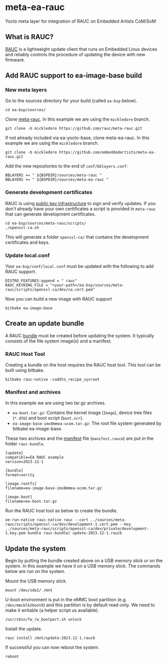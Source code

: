 # meta-ea-rauc
Yocto meta layer for integration of RAUC on Embedded Artists CoM/SoM

## What is RAUC?

[RAUC](https://rauc.io/) is a lightweight update client that runs on Embedded 
Linux devices and reliably controls the procedure of updating the device with 
new firmware.

## Add RAUC support to ea-image-base build

### New meta layers

Go to the sources directory for your build (called `ea-bsp` below).

```
cd ea-bsp/sources/
```

Clone [meta-rauc](https://github.com/rauc/meta-rauc). In this example we are using the `mickledore` branch. 

```
git clone -b mickledore https://github.com/rauc/meta-rauc.git
```

If not already included via ea-yocto-base, clone meta-ea-rauc. In this example we are 
using the `mickledore` branch. 

```
git clone -b mickledore https://github.com/embeddedartists/meta-ea-rauc.git
```

Add the new repositories to the end of `conf/bblayers.conf`:

```
BBLAYERS += " ${BSPDIR}/sources/meta-rauc "
BBLAYERS += " ${BSPDIR}/sources/meta-ea-rauc "
```

### Generate development certificates

RAUC is using [public key infrastructure](https://rauc.readthedocs.io/en/latest/examples.html#pki-setup)
to sign and verify updates. If you don't already have your own certificates a script is provided in 
`meta-rauc` that can generate development certificates. 

```
cd ea-bsp/sources/meta-rauc/scripts/
./openssl-ca.sh
```

This will generate a folder `openssl-ca/` that contains the development certificates and keys.

### Update local.conf

Your `ea-bsp/conf/local.conf` must be updated with the following to add RAUC support. 

```
DISTRO_FEATURES:append = " rauc"
RAUC_KEYRING_FILE = "<your-path>/ea-bsp/sources/meta-rauc/scripts/openssl-ca/dev/ca.cert.pem"
```

Now you can build a new image with RAUC support

```
bitbake ea-image-base
```

## Create an update bundle

A RAUC [bundle](https://rauc.readthedocs.io/en/latest/using.html#creating-bundles)
must be created before updating the system. It typically consists of the file system 
image(s) and a manifest. 

### RAUC Host Tool

Creating a bundle on the host requires the RAUC host tool. This tool can be built using bitbake.

```
bitbake rauc-native -caddto_recipe_sysroot
```

### Manifest and archives

In this example we are using two tar.gz archives.

- `ea-boot.tar.gz`: Contains the kernel image (`Image`), device tree files (`*.dtb`) and boot script (`boot.scr`).
- `ea-image-base-imx8mmea-ucom.tar.gz`: The root file system generated by bitbake ea-image-base.

These two archives and the [manifest](https://rauc.readthedocs.io/en/latest/reference.html#manifest) 
file (`manifest.raucm`) are put in the folder `rauc-bundle`.

```
[update]
compatible=EA RAUC example
version=2023.12-1

[bundle]
format=verity

[image.rootfs]
filename=ea-image-base-imx8mmea-ucom.tar.gz

[image.boot]
filename=ea-boot.tar.gz
```

Run the RAUC host tool as below to create the bundle.

```
oe-run-native rauc-native rauc --cert ../sources/meta-rauc/scripts/openssl-ca/dev/development-1.cert.pem --key ../sources/meta-rauc/scripts/openssl-ca/dev/private/development-1.key.pem bundle rauc-bundle/ update-2023.12-1.raucb
```

## Update the system

Begin by putting the bundle created above on a USB memory stick or on the system. In this example we 
have it on a USB memory stick. The commands below are run on the system.

Mount the USB memory stick.

```
mount /dev/sda1/ /mnt
```

U-boot environment is put in the eMMC boot partition (e.g. `/dev/mmcblk2boot0`) and this partition
is by default read-only. We need to make it writable (a helper script us available).

```
/usr/sbin/fw_rw_bootpart.sh unlock
```

Install the update.

```
rauc install /mnt/update-2023.12-1.raucb
```

If successful you can now reboot the system.

```
reboot
```


